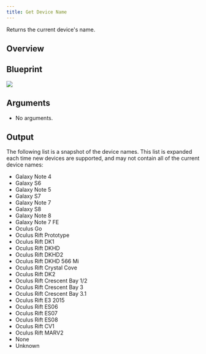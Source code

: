 ```yaml
---
title: Get Device Name
---
```


Returns the current device's name.

## Overview

## Blueprint

![](/images/documentationunreallatestconceptsunreal-blueprints-get-device-name-0.png)

## Arguments

* No arguments.


## Output

The following list is a snapshot of the device names. This list is expanded each time new devices are supported, and may not contain all of the current device names:

* Galaxy Note 4
* Galaxy S6
* Galaxy Note 5
* Galaxy S7
* Galaxy Note 7
* Galaxy S8
* Galaxy Note 8
* Galaxy Note 7 FE
* Oculus Go
* Oculus Rift Prototype
* Oculus Rift DK1
* Oculus Rift DKHD
* Oculus Rift DKHD2
* Oculus Rift DKHD 566 Mi
* Oculus Rift Crystal Cove
* Oculus Rift DK2
* Oculus Rift Crescent Bay 1/2
* Oculus Rift Crescent Bay 3
* Oculus Rift Crescent Bay 3.1
* Oculus Rift E3 2015
* Oculus Rift ES06
* Oculus Rift ES07
* Oculus Rift ES08
* Oculus Rift CV1
* Oculus Rift MARV2
* None
* Unknown


